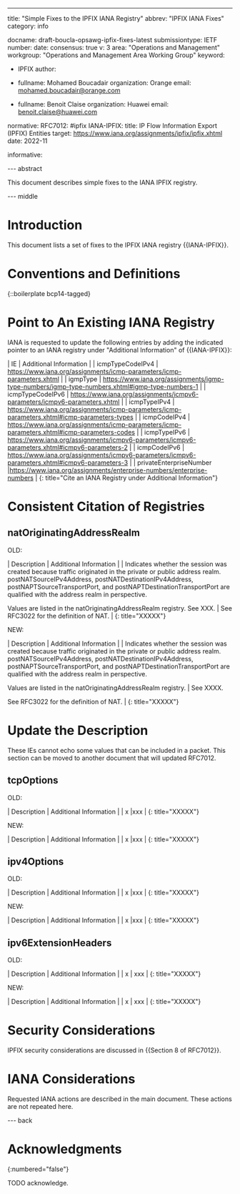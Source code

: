 ---
title: "Simple Fixes to the IPFIX IANA Registry"
abbrev: "IPFIX IANA Fixes"
category: info

docname: draft-boucla-opsawg-ipfix-fixes-latest
submissiontype: IETF
number:
date:
consensus: true
v: 3
area: "Operations and Management"
workgroup: "Operations and Management Area Working Group"
keyword:
 - IPFIX
author:
 -
    fullname: Mohamed Boucadair
    organization: Orange
    email: mohamed.boucadair@orange.com

 -
    fullname: Benoit Claise
    organization: Huawei
    email: benoit.claise@huawei.com

normative:
     RFC7012: #ipfix
     IANA-IPFIX:
        title: IP Flow Information Export (IPFIX) Entities
        target: https://www.iana.org/assignments/ipfix/ipfix.xhtml
        date: 2022-11

informative:


--- abstract

This document describes simple fixes to the IANA IPFIX registry.


--- middle

# Introduction

This document lists a set of fixes to the IPFIX IANA registry {{IANA-IPFIX}}.


# Conventions and Definitions

{::boilerplate bcp14-tagged}


# Point to An Existing IANA Registry

IANA is requested to update the following entries by adding the indicated pointer to an IANA registry under "Additional Information" of {{IANA-IPFIX}}:

| IE                     | Additional Information |
| icmpTypeCodeIPv4       | https://www.iana.org/assignments/icmp-parameters/icmp-parameters.xhtml     |
| igmpType      | https://www.iana.org/assignments/igmp-type-numbers/igmp-type-numbers.xhtml#igmp-type-numbers-1     |
| icmpTypeCodeIPv6       | https://www.iana.org/assignments/icmpv6-parameters/icmpv6-parameters.xhtml    |
| icmpTypeIPv4       | https://www.iana.org/assignments/icmp-parameters/icmp-parameters.xhtml#icmp-parameters-types    |
| icmpCodeIPv4       | https://www.iana.org/assignments/icmp-parameters/icmp-parameters.xhtml#icmp-parameters-codes    |
| icmpTypeIPv6       | https://www.iana.org/assignments/icmpv6-parameters/icmpv6-parameters.xhtml#icmpv6-parameters-2  |
| icmpCodeIPv6       | https://www.iana.org/assignments/icmpv6-parameters/icmpv6-parameters.xhtml#icmpv6-parameters-3  |
| privateEnterpriseNumber       |https://www.iana.org/assignments/enterprise-numbers/enterprise-numbers    |
{: title="Cite an IANA Registry under Additional Information"}

# Consistent Citation of Registries

## natOriginatingAddressRealm

OLD:

| Description                     | Additional Information |
|  Indicates whether the session was created because traffic originated in the private or public address realm. postNATSourceIPv4Address, postNATDestinationIPv4Address, postNAPTSourceTransportPort, and postNAPTDestinationTransportPort are qualified with the address realm in perspective.

Values are listed in the natOriginatingAddressRealm registry. See XXX. | See RFC3022 for the definition of NAT. |
{: title="XXXXX"}

NEW:

| Description                     | Additional Information |
|  Indicates whether the session was created because traffic originated in the private or public address realm. postNATSourceIPv4Address, postNATDestinationIPv4Address, postNAPTSourceTransportPort, and postNAPTDestinationTransportPort are qualified with the address realm in perspective.

Values are listed in the natOriginatingAddressRealm registry. | See XXXX.

See RFC3022 for the definition of NAT. |
{: title="XXXXX"}


# Update the Description

These IEs cannot echo some values that can be included in a packet. This section can be moved to another document that will updated RFC7012.

## tcpOptions

OLD:

| Description                     | Additional Information |
| x       |xxx    |
{: title="XXXXX"}

NEW:

| Description                     | Additional Information |
| x       |xxx    |
{: title="XXXXX"}

## ipv4Options

OLD:

| Description                     | Additional Information |
| x       |xxx    |
{: title="XXXXX"}

NEW:

| Description                     | Additional Information |
| x       |xxx    |
{: title="XXXXX"}


## ipv6ExtensionHeaders

OLD:

| Description                     | Additional Information |
| x       | xxx |
{: title="XXXXX"}

NEW:

| Description                     | Additional Information |
| x       | xxx |
{: title="XXXXX"}


# Security Considerations

IPFIX security considerations are discussed in {{Section 8 of RFC7012}}.


# IANA Considerations

Requested IANA actions are described in the main document. These actions are not repeated here.


--- back

# Acknowledgments
{:numbered="false"}

TODO acknowledge.

